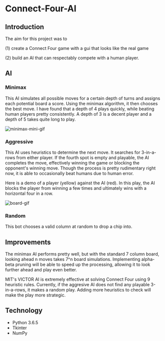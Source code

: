 # Connect-Four-AI
## Introduction
The aim for this project was to

(1) create a Connect Four game with a gui that looks like the real game

(2) build an AI that can respectably compete with a human player.

## AI
### Minimax
This AI simulates all possible moves for a certain depth of turns and assigns each potential board a score. Using the minimax algorithm, it then chooses the best move. I have found that a depth of 4 plays quickly, while beating human players pretty consistently. A depth of 3 is a decent player and a depth of 5 takes quite long to play.


![minimax-mini-gif](https://user-images.githubusercontent.com/48966108/63032629-31aea380-be84-11e9-892b-b42f1227354b.gif)

### Aggressive
This AI uses heuristics to determine the next move. It searches for 3-in-a-rows from either player. If the fourth spot is empty and playable, the AI completes the move, effectively winning the game or blocking the opponent's winning move. Though the process is pretty rudimentary right now, it is able to occasionally beat humans due to human error.

Here is a demo of a player (yellow) against the AI (red). In this play, the AI blocks the player from winning a few times and ultimately wins with a horizontal four in a row.


![board-gif](https://user-images.githubusercontent.com/48966108/61003917-dcd2b700-a332-11e9-9ca0-104b087bdeab.gif)

### Random
This bot chooses a valid column at random to drop a chip into.


## Improvements
The minimax AI performs pretty well, but with the standard 7 column board, looking ahead n moves takes 7^n board simulations. Implementing alpha-beta pruning will be able to speed up the processing, allowing it to look further ahead and play even better.


MIT's VICTOR AI is extremely effective at solving Connect Four using 9 heuristic rules. Currently, if the aggresive AI does not find any playable 3-in-a-rows, it makes a random play. Adding more heuristics to check will make the play more strategic.

## Technology
* Python 3.6.5
* Tkinter
* NumPy

